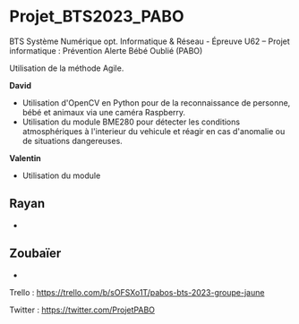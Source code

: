# Projet_BTS2023_PABO
BTS Système Numérique opt. Informatique &amp; Réseau - Épreuve U62 – Projet informatique : Prévention Alerte Bébé Oublié (PABO)


Utilisation de la méthode Agile.

**David**
- Utilisation d'OpenCV en Python pour de la reconnaissance de personne, bébé et animaux via une caméra Raspberry. 
- Utilisation du module BME280 pour détecter les conditions atmosphériques à l'interieur du vehicule et réagir en cas d'anomalie ou de situations dangereuses.

**Valentin**
- Utilisation du module

**Rayan**
-
-

**Zoubaïer**
-
-


Trello : https://trello.com/b/sOFSXo1T/pabos-bts-2023-groupe-jaune

Twitter : https://twitter.com/ProjetPABO
